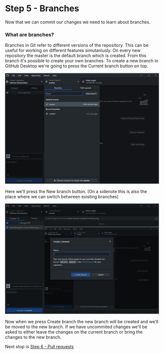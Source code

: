 # Step 5 - Branches

Now that we can commit our changes we need to learn about branches.

### What are branches?
Branches in Git refer to different versions of the repository. This can be useful for working on different features simutaniusly. On every new repository the master is the default branch which is created. From this branch it's possible to create your own branches.
To create a new branch in GitHub Desktop we're going to press the Current branch button on top.

![Github desktop branch](../Assets/Images/branches/create-branch-on-github-desktop.png)

Here we'll press the New branch button. (On a sidenote this is also the place where we can switch betwreen existing branches)

![Github desktop new branch](../Assets/Images/branches/name-branch.png)

Now when we press Create branch the new branch will be created and we'll be moved to the new branch. If we have uncommited changes we'll be asked to either leave the changes on the current branch or bring the changes to the new branch.

Next stop is [Step 6 - Pull requests](../Step%206%20-%20Pull%20requests/README.md)